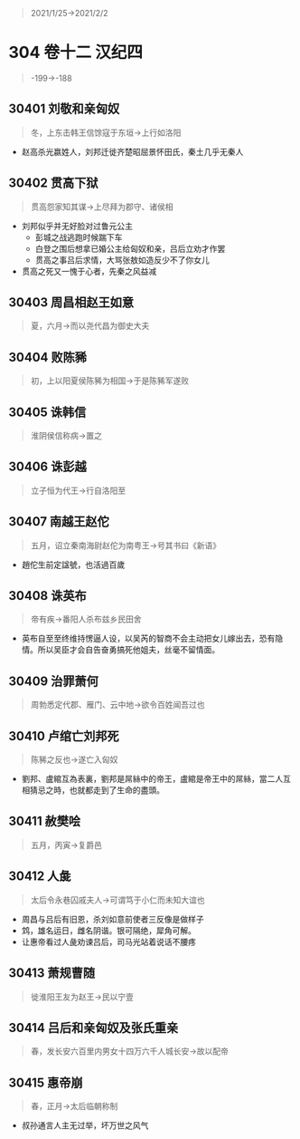 > 2021/1/25->2021/2/2

# 304 卷十二 汉纪四

> -199->-188

## 30401 刘敬和亲匈奴
> 冬，上东击韩王信馀寇于东垣->上行如洛阳

- 赵高杀光嬴姓人，刘邦迁徙齐楚昭屈景怀田氏，秦土几乎无秦人

## 30402 贯高下狱
> 贯高怨家知其谋->上尽拜为郡守、诸侯相

- 刘邦似乎并无好脸对过鲁元公主
  - 彭城之战逃跑时候踹下车
  - 白登之围后想拿已婚公主给匈奴和亲，吕后立劝才作罢
  - 贯高之事吕后求情，大骂张敖如造反少不了你女儿
- 贯高之死又一愧于心者，先秦之风益减

## 30403 周昌相赵王如意
> 夏，六月->而以尧代昌为御史大夫

## 30404 败陈豨
> 初，上以阳夏侯陈豨为相国->于是陈豨军遂败

## 30405 诛韩信
> 淮阴侯信称病->置之

## 30406 诛彭越
> 立子恒为代王->行自洛阳至

## 30407 南越王赵佗
> 五月，诏立秦南海尉赵佗为南粤王->号其书曰《新语》

- 趙佗生前定諡號，也活過百歲

## 30408 诛英布
> 帝有疾->番阳人杀布兹乡民田舍

- 英布自至至终维持愣逼人设，以吴芮的智商不会主动把女儿嫁出去，恐有隐情。所以吴臣才会自告奋勇搞死他姐夫，丝毫不留情面。

## 30409 治罪萧何
> 周勃悉定代郡、雁门、云中地->欲令百姓闻吾过也

## 30410 卢绾亡刘邦死
> 陈豨之反也->遂亡入匈奴

- 劉邦、盧綰互為表裏，劉邦是屌絲中的帝王，盧綰是帝王中的屌絲，當二人互相猜忌之時，也就都走到了生命的盡頭。

## 30411 赦樊哙
> 五月，丙寅->复爵邑

## 30412 人彘
> 太后令永巷囚戚夫人->可谓笃于小仁而未知大谊也
- 周昌与吕后有旧恩，杀刘如意前使者三反像是做样子
- 鸩，雄名运日，雌名阴谐。银可隔绝，犀角可解。
- 让惠帝看过人彘劝谏吕后，司马光站着说话不腰疼

## 30413 萧规曹随
> 徙淮阳王友为赵王->民以宁壹

## 30414 吕后和亲匈奴及张氏重亲
> 春，发长安六百里内男女十四万六千人城长安->故以配帝

## 30415 惠帝崩
> 春，正月->太后临朝称制
- 叔孙通言人主无过举，坏万世之风气